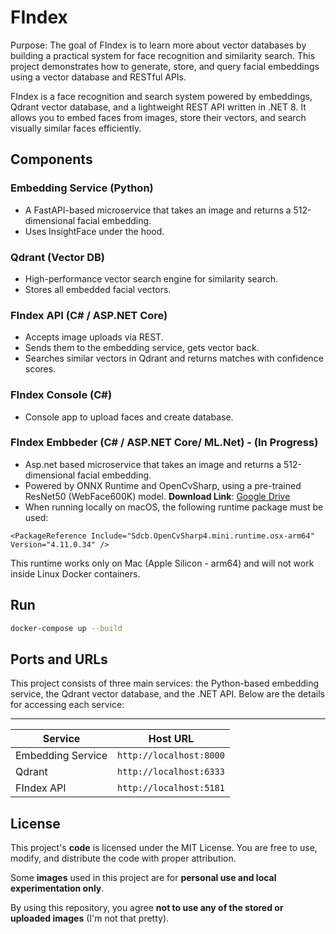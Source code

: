 # FIndex

Purpose:
The goal of FIndex is to learn more about vector databases by building a practical system for face recognition and similarity search. This project demonstrates how to generate, store, and query facial embeddings using a vector database and RESTful APIs.

FIndex is a face recognition and search system powered by embeddings, Qdrant vector database, and a lightweight REST API written in .NET 8. It allows you to embed faces from images, store their vectors, and search visually similar faces efficiently.

## Components

### Embedding Service (Python)

- A FastAPI-based microservice that takes an image and returns a 512-dimensional facial embedding.
- Uses InsightFace under the hood.

### Qdrant (Vector DB)

- High-performance vector search engine for similarity search.
- Stores all embedded facial vectors.

### FIndex API (C# / ASP.NET Core)

- Accepts image uploads via REST.
- Sends them to the embedding service, gets vector back.
- Searches similar vectors in Qdrant and returns matches with confidence scores.

### FIndex Console (C#)

- Console app to upload faces and create database.

### FIndex Embbeder (C# / ASP.NET Core/ ML.Net) - (In Progress)

- Asp.net based microservice that takes an image and returns a 512-dimensional facial embedding.
- Powered by ONNX Runtime and OpenCvSharp, using a pre-trained ResNet50 (WebFace600K) model. **Download Link**: [Google Drive](https://drive.usercontent.google.com/download?id=1N0GL-8ehw_bz2eZQWz2b0A5XBdXdxZhg)
- When running locally on macOS, the following runtime package must be used:
```
<PackageReference Include="Sdcb.OpenCvSharp4.mini.runtime.osx-arm64" Version="4.11.0.34" />
```
This runtime works only on Mac (Apple Silicon - arm64) and will not work inside Linux Docker containers.


## Run

```bash
docker-compose up --build
```

## Ports and URLs

This project consists of three main services: the Python-based embedding service, the Qdrant vector database, and the .NET API. Below are the details for accessing each service:

---

| Service           | Host URL                |
| ----------------- | ----------------------- |
| Embedding Service | `http://localhost:8000` |
| Qdrant            | `http://localhost:6333` |
| FIndex API        | `http://localhost:5181` |


## License

This project's **code** is licensed under the MIT License.
You are free to use, modify, and distribute the code with proper attribution.

Some **images** used in this project are for **personal use and local experimentation only**.

By using this repository, you agree **not to use any of the stored or uploaded images** (I'm not that pretty).


